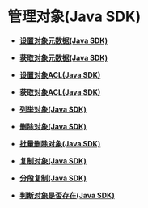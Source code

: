 # 管理对象\(Java SDK\)<a name="obs_21_0800"></a>

-   **[设置对象元数据\(Java SDK\)](设置对象元数据(Java-SDK)-0.md)**  

-   **[获取对象元数据\(Java SDK\)](获取对象元数据(Java-SDK).md)**  

-   **[设置对象ACL\(Java SDK\)](设置对象ACL(Java-SDK).md)**  

-   **[获取对象ACL\(Java SDK\)](获取对象ACL(Java-SDK).md)**  

-   **[列举对象\(Java SDK\)](列举对象(Java-SDK).md)**  

-   **[删除对象\(Java SDK\)](删除对象(Java-SDK).md)**  

-   **[批量删除对象\(Java SDK\)](批量删除对象(Java-SDK).md)**  

-   **[复制对象\(Java SDK\)](复制对象(Java-SDK).md)**  

-   **[分段复制\(Java SDK\)](分段复制(Java-SDK).md)**  

-   **[判断对象是否存在\(Java SDK\)](判断对象是否存在(Java-SDK).md)**  

